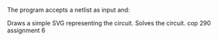 The program accepts a netlist as input and:

Draws a simple SVG representing the circuit.
Solves the circuit.
cop 290 assignment 6
